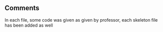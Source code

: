 ## Comments
In each file, some code was given as given by professor, each skeleton file has been added as well
